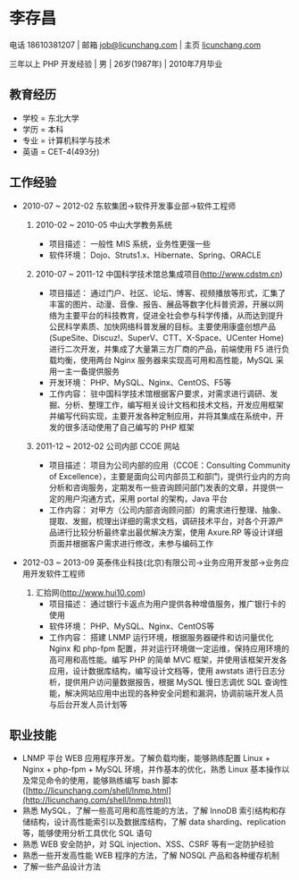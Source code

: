 # 李存昌

电话 18610381207 | 邮箱 job@licunchang.com | 主页 [licunchang.com](http://licunchang.com "licunchang.com")

三年以上 PHP 开发经验 | 男 | 26岁(1987年) | 2010年7月毕业

## 教育经历

* 学校 = 东北大学
* 学历 = 本科
* 专业 = 计算机科学与技术
* 英语 = CET-4(493分)

## 工作经验

* 2010-07 ~ 2012-02 东软集团->软件开发事业部->软件工程师

    1. 2010-02 ~ 2010-05 中山大学教务系统
        * 项目描述： 一般性 MIS 系统，业务性更强一些
        * 软件环境： Dojo、Struts1.x、Hibernate、Spring、ORACLE

    1. 2010-07 ~ 2011-12 中国科学技术馆总集成项目(http://www.cdstm.cn)
        * 项目描述： 通过门户、社区、论坛、博客、视频播放等形式，汇集了丰富的图片、动漫、音像、报告、展品等数字化科普资源，开展以网络为主要平台的科技教育，促进全社会参与科学传播，从而达到提升公民科学素质、加快网络科普发展的目标。主要使用康盛创想产品(SupeSite、Discuz!、SuperV、CTT、X-Space、UCenter Home)进行二次开发，并集成了大量第三方厂商的产品，前端使用 F5 进行负载均衡，使用两台 Nginx 服务器来实现高可用和高性能，MySQL 采用一主一备提供服务
        * 开发环境： PHP、MySQL、Nginx、CentOS、F5等
        * 工作内容： 驻中国科学技术馆根据客户要求，对需求进行调研、发掘、分析、整理工作，编写相关设计文档和技术文档，开发应用框架并编写代码实现，主要开发各种定制应用，并将其集成在系统中，开发的很多活动使用了自己编写的 PHP 框架

    2. 2011-12 ~ 2012-02 公司内部 CCOE 网站
        * 项目描述： 项目为公司内部的应用（CCOE：Consulting Community of Excellence），主要是面向公司内部员工和部门，提供行业内的方向分析和咨询服务，定期发布一些咨询顾问部门发表的文章，并提供一定的用户沟通方式，采用 portal 的架构，Java 平台
        * 工作内容： 对甲方（公司内部咨询顾问部）的需求进行整理、抽象、提取、发掘，梳理出详细的需求文档，调研技术平台，对各个开源产品进行比较分析最终拿出最优解决方案，使用 Axure.RP 等设计详细页面并根据客户需求进行修改，未参与编码工作

* 2012-03 ~ 2013-09 英泰伟业科技(北京)有限公司->业务应用开发部->业务应用开发软件工程师

    1. 汇拾网(http://www.hui10.com)
        * 项目描述： 通过银行卡返点为用户提供各种增值服务，推广银行卡的使用
        * 软件环境： PHP、MySQL、Nginx、CentOS等
        * 工作内容： 搭建 LNMP 运行环境，根据服务器硬件和访问量优化 Nginx 和 php-fpm 配置，并对运行环境做一定运维，保持应用环境的高可用和高性能。编写 PHP 的简单 MVC 框架，并使用该框架开发各应用，设计数据库结构，编写设计文档等，使用 awstats 进行日志分析，提供用户访问量数据报告，根据 MySQL 慢日志调优 SQL 查询性能，解决网站应用中出现的各种安全问题和漏洞，协调前端开发人员与后台开发人员计划等

## 职业技能

* LNMP 平台 WEB 应用程序开发。了解负载均衡，能够熟练配置 Linux + Nginx + php-fpm + MySQL 环境，并作基本的优化，熟悉 Linux 基本操作以及常见命令的使用，能够熟练编写 bash 脚本([http://licunchang.com/shell/lnmp.html](http://licunchang.com/shell/lnmp.html))
* 熟悉 MySQL，了解一些高可用和高性能的方法，了解 InnoDB 索引结构和存储结构，设计高性能索引以及数据库结构，了解 data sharding、replication 等，能够使用分析工具优化 SQL 语句
* 熟悉 WEB 安全防护，对 SQL injection、XSS、CSRF 等有一定防护经验
* 熟悉一些开发高性能 WEB 程序的方法，了解 NOSQL 产品和各种缓存机制
* 了解一些产品设计方法
